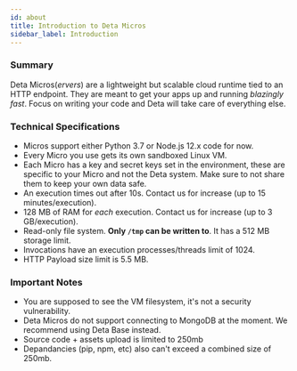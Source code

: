 ```yaml
---
id: about
title: Introduction to Deta Micros
sidebar_label: Introduction
---
```


### Summary

Deta Micros(*ervers*) are a lightweight but scalable cloud runtime tied to an HTTP endpoint. They are meant to get your apps up and running *blazingly fast*. Focus on writing your code and Deta will take care of everything else. 

### Technical Specifications

- Micros support either Python 3.7 or Node.js 12.x code for now.
- Every Micro you use gets its own sandboxed Linux VM.
- Each Micro has a key and secret keys set in the environment, these are specific to your Micro and not the Deta system. Make sure to not share them to keep your own data safe.
- An execution times out after 10s. Contact us for increase (up to 15 minutes/execution).
- 128 MB of RAM for *each* execution. Contact us for increase (up to 3 GB/execution).
- Read-only file system. **Only `/tmp` can be written to**. It has a 512 MB storage limit.
- Invocations have an execution processes/threads limit of 1024.
- HTTP Payload size limit is 5.5 MB.

### Important Notes

- You are supposed to see the VM filesystem, it's not a security vulnerability.
- Deta Micros do not support connecting to MongoDB at the moment. We recommend using Deta Base instead.
- Source code + assets upload is limited to 250mb
- Depandancies (pip, npm, etc) also can't exceed a combined size of 250mb.


